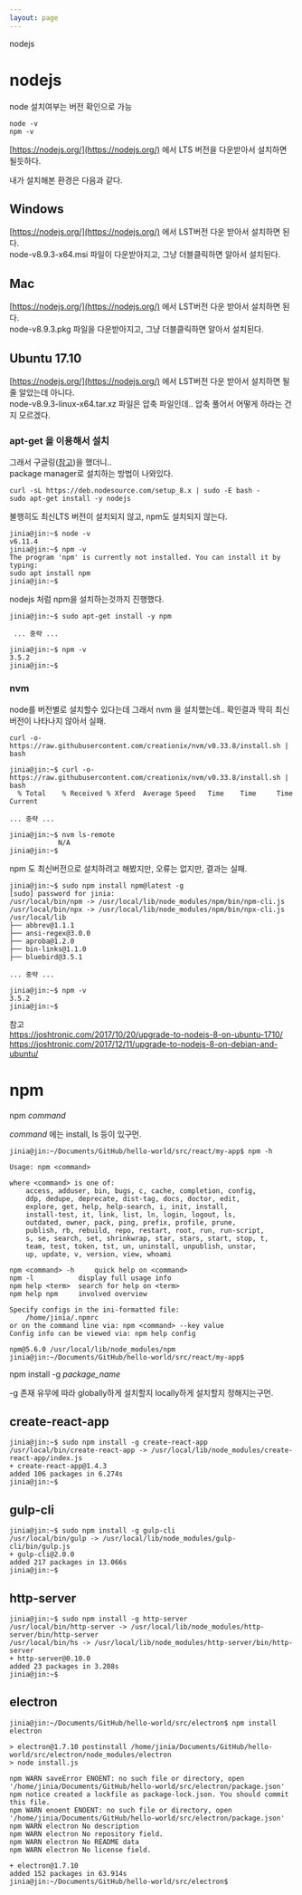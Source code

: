 ```yaml
---
layout: page
---
```


nodejs

# nodejs

node 설치여부는 버전 확인으로 가능

```
node -v
npm -v
```

[https://nodejs.org/](https://nodejs.org/) 에서 LTS 버전을 다운받아서 설치하면 될듯하다.

내가 설치해본 환경은 다음과 같다. 

## Windows

[https://nodejs.org/](https://nodejs.org/) 에서 LST버전 다운 받아서 설치하면 된다.  
node-v8.9.3-x64.msi 파일이 다운받아지고, 그냥 더블클릭하면 알아서 설치된다. 

## Mac

[https://nodejs.org/](https://nodejs.org/) 에서 LST버전 다운 받아서 설치하면 된다.  
node-v8.9.3.pkg 파일을 다운받아지고, 그냥 더블클릭하면 알아서 설치된다.

## Ubuntu 17.10

[https://nodejs.org/](https://nodejs.org/) 에서 LST버전 다운 받아서 설치하면 될 줄 알았는데 아니다.  
node-v8.9.3-linux-x64.tar.xz 파일은 압축 파일인데.. 압축 풀어서 어떻게 하라는 건지 모르겠다. 

### apt-get 을 이용해서 설치

그래서 구글링([참고](https://nodejs.org/en/download/package-manager/#debian-and-ubuntu-based-linux-distributions))을 했더니..  
package manager로 설치하는 방법이 나와있다. 

```
curl -sL https://deb.nodesource.com/setup_8.x | sudo -E bash -
sudo apt-get install -y nodejs
```

불행히도 최신LTS 버전이 설치되지 않고, npm도 설치되지 않는다.  

```
jinia@jin:~$ node -v
v6.11.4
jinia@jin:~$ npm -v
The program 'npm' is currently not installed. You can install it by typing:
sudo apt install npm
jinia@jin:~$ 
```
nodejs 처럼 npm을 설치하는것까지 진행했다.

```
jinia@jin:~$ sudo apt-get install -y npm

 ... 중략 ... 

jinia@jin:~$ npm -v
3.5.2
jinia@jin:~$ 
```  

### nvm 

node를 버전별로 설치할수 있다는데 그래서 nvm 을 설치했는데.. 확인결과 딱히 최신버전이 나타나지 않아서 실패. 

```
curl -o- https://raw.githubusercontent.com/creationix/nvm/v0.33.8/install.sh | bash
```

```
jinia@jin:~$ curl -o- https://raw.githubusercontent.com/creationix/nvm/v0.33.8/install.sh | bash
  % Total    % Received % Xferd  Average Speed   Time    Time     Time  Current

... 중략 ...

jinia@jin:~$ nvm ls-remote
            N/A
jinia@jin:~$ 
```

npm 도 최신버전으로 설치하려고 해봤지만, 오류는 없지만, 결과는 실패.

```
jinia@jin:~$ sudo npm install npm@latest -g
[sudo] password for jinia: 
/usr/local/bin/npm -> /usr/local/lib/node_modules/npm/bin/npm-cli.js
/usr/local/bin/npx -> /usr/local/lib/node_modules/npm/bin/npx-cli.js
/usr/local/lib
├── abbrev@1.1.1 
├── ansi-regex@3.0.0 
├── aproba@1.2.0 
├── bin-links@1.1.0 
├── bluebird@3.5.1 

... 중략 ...

jinia@jin:~$ npm -v
3.5.2
jinia@jin:~$ 
```

참고  
https://joshtronic.com/2017/10/20/upgrade-to-nodejs-8-on-ubuntu-1710/  
https://joshtronic.com/2017/12/11/upgrade-to-nodejs-8-on-debian-and-ubuntu/


# npm

npm *command*

*command* 에는 install, ls 등이 있구먼. 

```
jinia@jin:~/Documents/GitHub/hello-world/src/react/my-app$ npm -h

Usage: npm <command>

where <command> is one of:
    access, adduser, bin, bugs, c, cache, completion, config,
    ddp, dedupe, deprecate, dist-tag, docs, doctor, edit,
    explore, get, help, help-search, i, init, install,
    install-test, it, link, list, ln, login, logout, ls,
    outdated, owner, pack, ping, prefix, profile, prune,
    publish, rb, rebuild, repo, restart, root, run, run-script,
    s, se, search, set, shrinkwrap, star, stars, start, stop, t,
    team, test, token, tst, un, uninstall, unpublish, unstar,
    up, update, v, version, view, whoami

npm <command> -h     quick help on <command>
npm -l           display full usage info
npm help <term>  search for help on <term>
npm help npm     involved overview

Specify configs in the ini-formatted file:
    /home/jinia/.npmrc
or on the command line via: npm <command> --key value
Config info can be viewed via: npm help config

npm@5.6.0 /usr/local/lib/node_modules/npm
jinia@jin:~/Documents/GitHub/hello-world/src/react/my-app$ 
```

npm install -g *package_name*

-g 존재 유무에 따라  globally하게 설치할지 locally하게 설치할지 정해지는구먼. 

## create-react-app

```
jinia@jin:~$ sudo npm install -g create-react-app
/usr/local/bin/create-react-app -> /usr/local/lib/node_modules/create-react-app/index.js
+ create-react-app@1.4.3
added 106 packages in 6.274s
jinia@jin:~$ 
```

## gulp-cli

```
jinia@jin:~$ sudo npm install -g gulp-cli
/usr/local/bin/gulp -> /usr/local/lib/node_modules/gulp-cli/bin/gulp.js
+ gulp-cli@2.0.0
added 217 packages in 13.066s
jinia@jin:~$ 
```

## http-server

```
jinia@jin:~$ sudo npm install -g http-server
/usr/local/bin/http-server -> /usr/local/lib/node_modules/http-server/bin/http-server
/usr/local/bin/hs -> /usr/local/lib/node_modules/http-server/bin/http-server
+ http-server@0.10.0
added 23 packages in 3.208s
jinia@jin:~$ 
```

## electron

```
jinia@jin:~/Documents/GitHub/hello-world/src/electron$ npm install electron

> electron@1.7.10 postinstall /home/jinia/Documents/GitHub/hello-world/src/electron/node_modules/electron
> node install.js

npm WARN saveError ENOENT: no such file or directory, open '/home/jinia/Documents/GitHub/hello-world/src/electron/package.json'
npm notice created a lockfile as package-lock.json. You should commit this file.
npm WARN enoent ENOENT: no such file or directory, open '/home/jinia/Documents/GitHub/hello-world/src/electron/package.json'
npm WARN electron No description
npm WARN electron No repository field.
npm WARN electron No README data
npm WARN electron No license field.

+ electron@1.7.10
added 152 packages in 63.914s
jinia@jin:~/Documents/GitHub/hello-world/src/electron$
```